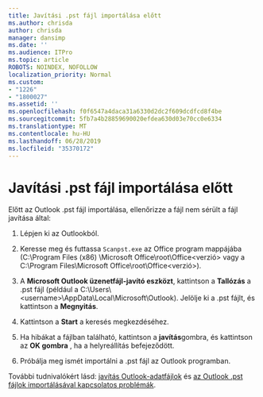 ```yaml
---
title: Javítási .pst fájl importálása előtt
ms.author: chrisda
author: chrisda
manager: dansimp
ms.date: ''
ms.audience: ITPro
ms.topic: article
ROBOTS: NOINDEX, NOFOLLOW
localization_priority: Normal
ms.custom:
- "1226"
- "1800027"
ms.assetid: ''
ms.openlocfilehash: f0f6547a4daca31a6330d2dc2f609dcdfcd8f4be
ms.sourcegitcommit: 5fb7a4b28859690020efdea630d03e70cc0e6334
ms.translationtype: MT
ms.contentlocale: hu-HU
ms.lasthandoff: 06/28/2019
ms.locfileid: "35370172"
---
```

# <a name="repair-pst-file-before-importing"></a>Javítási .pst fájl importálása előtt

Előtt az Outlook .pst fájl importálása, ellenőrizze a fájl nem sérült a fájl javítása által:

1. Lépjen ki az Outlookból.

2. Keresse meg és futtassa `Scanpst.exe` az Office program mappájába (C:\Program Files (x86) \Microsoft Office\root\Office\<verzió\> vagy a C:\Program Files\Microsoft Office\root\Office\<verzió\>).

3. A **Microsoft Outlook üzenetfájl-javító eszközt**, kattintson a **Tallózás** a .pst fájl (például a C:\Users\\<username\>\AppData\Local\Microsoft\Outlook). Jelölje ki a .pst fájlt, és kattintson a **Megnyitás**.

4. Kattintson a **Start** a keresés megkezdéséhez.

5. Ha hibákat a fájlban található, kattintson a **javítás**gombra, és kattintson az **OK gombra** , ha a helyreállítás befejeződött.

6. Próbálja meg ismét importálni a .pst fájl az Outlook programban.

További tudnivalókért lásd: [javítás Outlook-adatfájlok](https://support.office.com/article/25663bc3-11ec-4412-86c4-60458afc5253) és [az Outlook .pst fájlok importálásával kapcsolatos problémák](https://support.office.com/article/2d2e50dc-5c36-4ab2-ab50-f1be733b3d6e).
